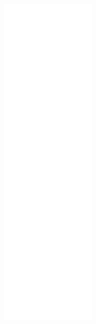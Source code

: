 
![Metrics](https://github.com/nathan130200/nathan130200/blob/master/github-metrics.svg?t=11050802072021)
